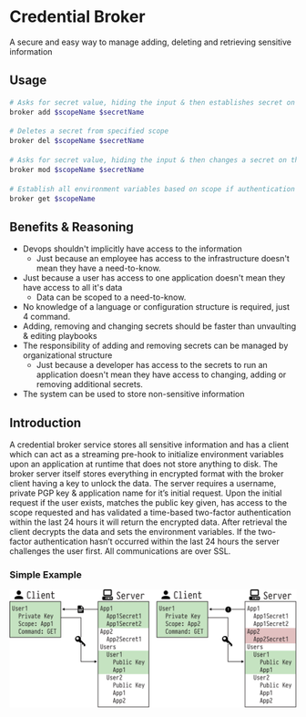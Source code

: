 # Credential Broker
A secure and easy way to manage adding, deleting and retrieving sensitive information

## Usage

```bash
# Asks for secret value, hiding the input & then establishes secret on the specified scope
broker add $scopeName $secretName

# Deletes a secret from specified scope
broker del $scopeName $secretName

# Asks for secret value, hiding the input & then changes a secret on the specified scope
broker mod $scopeName $secretName

# Establish all environment variables based on scope if authentication is successful
broker get $scopeName
```

## Benefits & Reasoning
  - Devops shouldn't implicitly have access to the information 
    - Just because an employee has access to the infrastructure doesn't mean they have a need-to-know.
  - Just because a user has access to one application doesn't mean they have access to all it's data
    - Data can be scoped to a need-to-know.
  - No knowledge of a language or configuration structure is required, just 4 command.
  - Adding, removing and changing secrets should be faster than unvaulting & editing playbooks
  - The responsibility of adding and removing secrets can be managed by organizational structure
    - Just because a developer has access to the secrets to run an application doesn't mean they have access to changing, adding or removing additional secrets.
  - The system can be used to store non-sensitive information
  
## Introduction
A credential broker service stores all sensitive information and has a client which can act as a streaming pre-hook to initialize environment variables upon an application at runtime that does not store anything to disk. The broker server itself stores everything in encrypted format with the broker client having a key to unlock the data. The server requires a username, private PGP key & application name for it’s initial request. Upon the initial request if the user exists, matches the public key given, has access to the scope requested and has validated a time-based two-factor authentication within the last 24 hours it will return the encrypted data. After retrieval the client decrypts the data and sets the environment variables. If the two-factor authentication hasn’t occurred within the last 24 hours the server challenges the user first. All communications are over SSL.

### Simple Example
![Success & Failure Example](/artwork/example1.svg)
